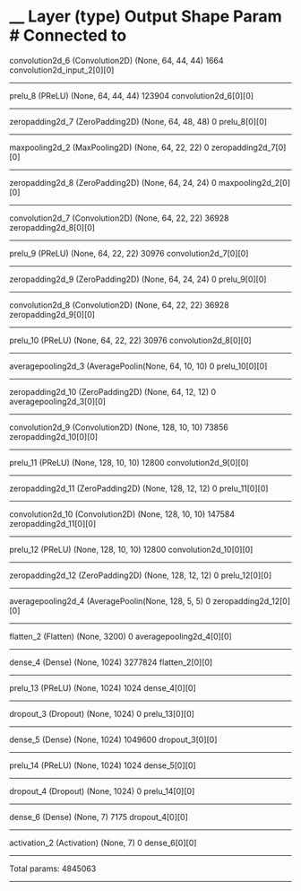 __
Layer (type)                     Output Shape          Param #     Connected to                     
====================================================================================================
convolution2d_6 (Convolution2D)  (None, 64, 44, 44)    1664        convolution2d_input_2[0][0]      
____________________________________________________________________________________________________
prelu_8 (PReLU)                  (None, 64, 44, 44)    123904      convolution2d_6[0][0]            
____________________________________________________________________________________________________
zeropadding2d_7 (ZeroPadding2D)  (None, 64, 48, 48)    0           prelu_8[0][0]                    
____________________________________________________________________________________________________
maxpooling2d_2 (MaxPooling2D)    (None, 64, 22, 22)    0           zeropadding2d_7[0][0]            
____________________________________________________________________________________________________
zeropadding2d_8 (ZeroPadding2D)  (None, 64, 24, 24)    0           maxpooling2d_2[0][0]             
____________________________________________________________________________________________________
convolution2d_7 (Convolution2D)  (None, 64, 22, 22)    36928       zeropadding2d_8[0][0]            
____________________________________________________________________________________________________
prelu_9 (PReLU)                  (None, 64, 22, 22)    30976       convolution2d_7[0][0]            
____________________________________________________________________________________________________
zeropadding2d_9 (ZeroPadding2D)  (None, 64, 24, 24)    0           prelu_9[0][0]                    
____________________________________________________________________________________________________
convolution2d_8 (Convolution2D)  (None, 64, 22, 22)    36928       zeropadding2d_9[0][0]            
____________________________________________________________________________________________________
prelu_10 (PReLU)                 (None, 64, 22, 22)    30976       convolution2d_8[0][0]            
____________________________________________________________________________________________________
averagepooling2d_3 (AveragePoolin(None, 64, 10, 10)    0           prelu_10[0][0]                   
____________________________________________________________________________________________________
zeropadding2d_10 (ZeroPadding2D) (None, 64, 12, 12)    0           averagepooling2d_3[0][0]         
____________________________________________________________________________________________________
convolution2d_9 (Convolution2D)  (None, 128, 10, 10)   73856       zeropadding2d_10[0][0]           
____________________________________________________________________________________________________
prelu_11 (PReLU)                 (None, 128, 10, 10)   12800       convolution2d_9[0][0]            
____________________________________________________________________________________________________
zeropadding2d_11 (ZeroPadding2D) (None, 128, 12, 12)   0           prelu_11[0][0]                   
____________________________________________________________________________________________________
convolution2d_10 (Convolution2D) (None, 128, 10, 10)   147584      zeropadding2d_11[0][0]           
____________________________________________________________________________________________________
prelu_12 (PReLU)                 (None, 128, 10, 10)   12800       convolution2d_10[0][0]           
____________________________________________________________________________________________________
zeropadding2d_12 (ZeroPadding2D) (None, 128, 12, 12)   0           prelu_12[0][0]                   
____________________________________________________________________________________________________
averagepooling2d_4 (AveragePoolin(None, 128, 5, 5)     0           zeropadding2d_12[0][0]           
____________________________________________________________________________________________________
flatten_2 (Flatten)              (None, 3200)          0           averagepooling2d_4[0][0]         
____________________________________________________________________________________________________
dense_4 (Dense)                  (None, 1024)          3277824     flatten_2[0][0]                  
____________________________________________________________________________________________________
prelu_13 (PReLU)                 (None, 1024)          1024        dense_4[0][0]                    
____________________________________________________________________________________________________
dropout_3 (Dropout)              (None, 1024)          0           prelu_13[0][0]                   
____________________________________________________________________________________________________
dense_5 (Dense)                  (None, 1024)          1049600     dropout_3[0][0]                  
____________________________________________________________________________________________________
prelu_14 (PReLU)                 (None, 1024)          1024        dense_5[0][0]                    
____________________________________________________________________________________________________
dropout_4 (Dropout)              (None, 1024)          0           prelu_14[0][0]                   
____________________________________________________________________________________________________
dense_6 (Dense)                  (None, 7)             7175        dropout_4[0][0]                  
____________________________________________________________________________________________________
activation_2 (Activation)        (None, 7)             0           dense_6[0][0]                    
____________________________________________________________________________________________________
Total params: 4845063
____________________________________________________________________________________________________